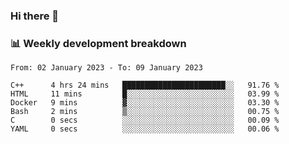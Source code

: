 ### Hi there 👋

### 📊 Weekly development breakdown
<!--START_SECTION:waka-->

```text
From: 02 January 2023 - To: 09 January 2023

C++      4 hrs 24 mins   ███████████████████████░░   91.76 %
HTML     11 mins         █░░░░░░░░░░░░░░░░░░░░░░░░   03.99 %
Docker   9 mins          ▓░░░░░░░░░░░░░░░░░░░░░░░░   03.30 %
Bash     2 mins          ▒░░░░░░░░░░░░░░░░░░░░░░░░   00.75 %
C        0 secs          ░░░░░░░░░░░░░░░░░░░░░░░░░   00.09 %
YAML     0 secs          ░░░░░░░░░░░░░░░░░░░░░░░░░   00.06 %
```

<!--END_SECTION:waka-->
